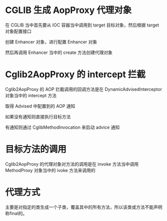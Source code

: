 # CGLIB 生成 AopProxy 代理对象

在 CGLIB 当中首先要从 IOC 容器当中调用到 target 目标对象，然后根据 target 对象配置接口

创建 Enhancer 对象，进行配置 Enhancer 对象

然后再调用 Enhancer 当中的 create 方法创建代理对象

# Cglib2AopProxy 的 intercept 拦截

Cglib2AopProxy 的 AOP 拦截调用的回调方法是在 DynamicAdvisedInterceptor 对象当中的 intercept 方法

取得 Advised 中配置到的 AOP 通知

如果没有通知则直接执行目标方法

有通知则通过 CglibMethodInvocation 来启动 advice 通知

# 目标方法的调用

Cglib2AopProxy 的代理对象对方法的调用是在 invoke 方法当中调用 MethodProxy 对象当中的 ivoke 方法来调用的

# 代理方式

主要是对指定的类生成一个子类，覆盖其中的所有方法，所以该类或方法不能声明称final的。
